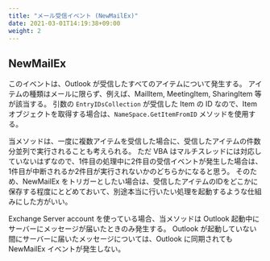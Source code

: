 ```yaml
---
title: "メール受信イベント (NewMailEx)"
date: 2021-03-01T14:19:38+09:00
weight: 2
---
```


## NewMailEx
このイベントは、Outlook が受信したすべてのアイテムについて発生する。
アイテムの種類はメールに限らず、例えば、MailItem, MeetingItem, SharingItem 等が該当する。
引数の `EntryIDsCollection` が受信した Item の ID なので、Item オブジェクトを取得する場合は、`NameSpace.GetItemFromID` メソッドを使用する。

当メソッドは、一度に複数アイテムを受信した場合に、受信したアイテムの件数分並列で実行されることも考えられる。
ただ VBA はマルチスレッドには対応していないはずなので、1件目の処理中に2件目の受信イベントが発生した場合は、1件目が中断されるか2件目が実行されないかのどちらかになると思う。
そのため、NewMailEx をトリガーとしたい場合は、受信したアイテムのIDをどこかに保存する程度にとどめておいて、別途本当に行いたい処理を起動するような仕組みにした方がいい。

Exchange Server account を使っている場合、当メソッドは Outlook 起動中にサーバーにメッセージが届いたときのみ発生する。
Outlook が起動していない間にサーバーに届いたメッセージについては、Outlook に同期されても NewMailEx イベントが発生しない。


